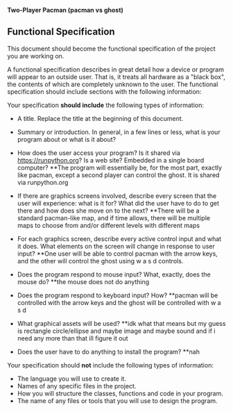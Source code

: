 **Two-Player Pacman (pacman vs ghost)**



## Functional Specification

This document should become the functional specification of the project you are working on.

A functional specification describes in great detail how a device or program will appear to an
outside user. That is, it treats all hardware as a "black box", the contents of which are completely
unknown to the user. The functional specification should include sections with the following information:

Your specification **should include** the following types of information:

* A title. Replace the title at the beginning of this document.
* Summary or introduction. In general, in a few lines or less, what is your program about or what is it about?
* How does the user access your program? Is it shared via https://runpython.org? Is a web site? Embedded in 
  a single board computer? 
  **The program will essentially be, for the most part, exactly like pacman, except a second player can control the ghost. It is shared via runpython.org
  
* If there are graphics screens involved, describe every screen that the user will experience: what is it for? 
  What did the user have to do to get there and how does she move on to the next?
  **There will be a standard pacman-like map, and if time allows, there will be multiple maps to choose from and/or different levels with different maps
  
* For each graphics screen, describe every active control input and what it does. What elements on the screen will
  change in response to user input?
  **One user will be able to control pacman with the arrow keys, and the other will control the ghost using w a s d controls. 
  
* Does the program respond to mouse input? What, exactly, does the mouse do?
  **the mouse does not do anything
* Does the program respond to keyboard input? How?
  **pacman will be controlled with the arrow keys and the ghost will be controlled with w a s d
* What graphical assets will be used?
  **idk what that means but my guess is rectangle circle/ellipse and maybe image and maybe sound and if i need any more than that ill figure it out
* Does the user have to do anything to install the program?
  **nah

Your specification should **not** include the following types of information:

* The language you will use to create it.
* Names of any specific files in the project.
* How you will structure the classes, functions and code in your program.
* The name of any files or tools that you will use to design the program.
